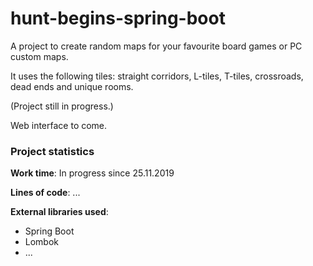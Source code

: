 # hunt-begins-spring-boot
A project to create random maps for your favourite board games or PC custom maps.

It uses the following tiles: straight corridors, L-tiles, T-tiles, crossroads, dead ends and unique rooms.

(Project still in progress.)

Web interface to come.

### Project statistics

**Work time**: In progress since 25.11.2019

**Lines of code**: ...

**External libraries used**:
- Spring Boot
- Lombok
- ...
